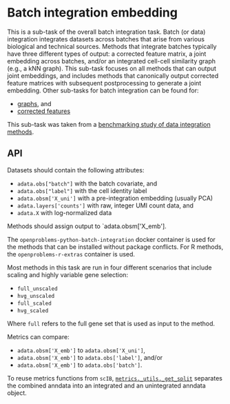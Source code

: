 <!--- TODO: add links --->

# Batch integration embedding

This is a sub-task of the overall batch integration task. Batch (or data) integration
integrates datasets across batches that arise from various biological and technical
sources. Methods that integrate batches typically have three different types of output:
a corrected feature matrix, a joint embedding across batches, and/or an integrated
cell-cell similarity graph (e.g., a kNN graph). This sub-task focuses on all methods
that can output joint embeddings, and includes methods that canonically output corrected
feature matrices with subsequent postprocessing to generate a joint embedding. Other
sub-tasks for batch integration can be found for:

* [graphs](../batch_integration_graph/), and
* [corrected features](../batch_integration_features)

This sub-task was taken from a
[benchmarking study of data integration
methods](https://www.biorxiv.org/content/10.1101/2020.05.22.111161v2).

## API

Datasets should contain the following attributes:

* `adata.obs["batch"]` with the batch covariate, and
* `adata.obs["label"]` with the cell identity label
* `adata.obsm['X_uni']` with a pre-integration embedding (usually PCA)
* `adata.layers['counts']` with raw, integer UMI count data, and
* `adata.X` with log-normalized data

Methods should assign output to `adata.obsm['X_emb'].

The `openproblems-python-batch-integration` docker container is used for the methods
that can be installed without package conflicts. For R methods, the
`openproblems-r-extras` container is used.

Most methods in this task are run in four different scenarios that include scaling and
highly variable gene selection:

* `full_unscaled`
* `hvg_unscaled`
* `full_scaled`
* `hvg_scaled`

Where `full` refers to the full gene set that is used as input to the method.

Metrics can compare:

* `adata.obsm['X_emb']` to `adata.obsm['X_uni']`,
* `adata.obsm['X_emb']` to `adata.obs['label']`, and/or
* `adata.obsm['X_emb']` to `adata.obs['batch']`.

To reuse metrics functions from `scIB`, [`metrics._utils._get_split`](metrics/_utils.py)
separates the combined anndata into an integrated and an unintegrated anndata object.
